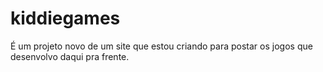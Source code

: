 # kiddiegames
É um projeto novo de um site que estou criando para postar os jogos que desenvolvo daqui pra frente.
